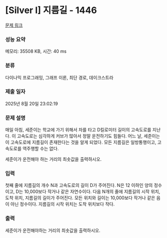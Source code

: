 # [Silver I] 지름길 - 1446 

[문제 링크](https://www.acmicpc.net/problem/1446) 

### 성능 요약

메모리: 35508 KB, 시간: 40 ms

### 분류

다이나믹 프로그래밍, 그래프 이론, 최단 경로, 데이크스트라

### 제출 일자

2025년 8월 20일 23:02:19

### 문제 설명

<p>매일 아침, 세준이는 학교에 가기 위해서 차를 타고 D킬로미터 길이의 고속도로를 지난다. 이 고속도로는 심각하게 커브가 많아서 정말 운전하기도 힘들다. 어느 날, 세준이는 이 고속도로에 지름길이 존재한다는 것을 알게 되었다. 모든 지름길은 일방통행이고, 고속도로를 역주행할 수는 없다.</p>

<p>세준이가 운전해야 하는 거리의 최솟값을 출력하시오.</p>

### 입력 

 <p>첫째 줄에 지름길의 개수 N과 고속도로의 길이 D가 주어진다. N은 12 이하인 양의 정수이고, D는 10,000보다 작거나 같은 자연수이다. 다음 N개의 줄에 지름길의 시작 위치, 도착 위치, 지름길의 길이가 주어진다. 모든 위치와 길이는 10,000보다 작거나 같은 음이 아닌 정수이다. 지름길의 시작 위치는 도착 위치보다 작다.</p>

### 출력 

 <p>세준이가 운전해야하는 거리의 최솟값을 출력하시오.</p>

